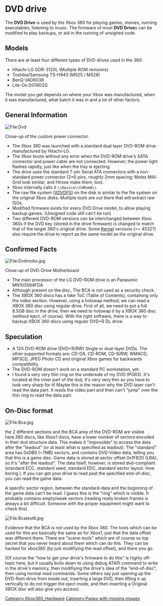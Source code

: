 # DVD drive

The **DVD Drive** is used by the Xbox 360 for playing games, movies,
running executables, listening to music. The firmware of most **DVD
Drive**s can be modified to play backups, or aid in the running of
unsigned code.

## Models

There are at least four different types of DVD drives used in the 360:

  - Hitachi-LG GDR-3120L (Multiple ROM revisions)
  - Toshiba/Samsung TS-H943 (MS25 / MS28)
  - BenQ VAD6038
  - Lite-On DG16D2S

The model you get depends on where your Xbox was manufactured, when it
was manufactured, what batch it was in and a lot of other factors.

## General Information

![<File:Dvd>](../images/custom power connector.jpg)

Close-up of the custom power connector.

- The Xbox 360 was launched with a standard dual layer DVD-ROM drive
  manufactured by Hitachi-LG.
- The Xbox boots without any error when the DVD-ROM drive's SATA
  connector and power cable are not connected. However, the power
  light flashes rapidly, just like when the tray is ejecting.
- The drive uses the standard 7-pin Serial ATA connectors with a
  non-standard power connector (2×6 pins, roughly 2mm spacing; Molex
  Milli-Grid look similar, and Hirose make them, too).
- Xbox internally calls it `\\Device\\CdRom0\\`
- The raw file system ([XDVDFS](../XDVDFS)) on the disk is
  similar to the file system on the original Xbox disks. Multiple
  tools are out there that will extract raw ISOs.
- Modified firmware exists for every DVD Drive model, to allow playing
  backup games. (Unsigned code still can't be run)
- Two different DVD-ROM versions can be interchanged between Xbox 360s
  if the DVD key (stored in the drive firmware) is changed to match
  that of the target 360's original drive. Some
  [Kernel](../Kernel) versions (\>= 4532?) also require the
  drive to report as the same model as the original drive.

## Confirmed Facts

![<File:Dvdmobo.jpg>](../images/Dvdmobo.jpg)

Close-up of DVD-Drive Motherboard

- The main processor of the LG DVD-ROM drive is an Panasonic
  MN103S94FDA
- Although present on the disc, The BCA is not used as a security
  check.
- The XBOX 360 discs has a fake ToC (Table of Contents), containing
  only the video section. However, using a hotswap method, we can read
  a XBOX 360 disc using regular drive. First of all, we need to put a
  full 8.5GB disc in the drive, then we need to hotswap it by a XBOX
  360 disc (without eject, of course). With the right software, there
  is a way to backup XBOX 360 discs using regular DVD+R DL drive.

## Speculation

- A 12X DVD-ROM drive (DVD+R/RW) Single or dual-layer DVDs. The other
  supported formats are: CD-DA, CD-ROM, CD-R/RW, WMACD, MP3CD, JPEG
  Photo CD and original Xbox games for backwards compatibility.
- The DVD-ROM doesn't work on a standard PC workstation, yet.
- I found a very very thin ring on the underside of my DVD (PGR3).
  It's located at the inner part of the dvd, it's very very thin so
  you have to look very sharp for it\! Maybe this is the reason why
  the DVD laser can't read the data part. It reads the video part and
  then can't "jump" over the thin ring to read the data part.

## On-Disc format

![<File:Bca.jpg>](../images/Bca.jpg)

the 2 different sections and the BCA area of the DVD-ROM are visible
here.360 discs, like Xbox1 discs, have a lower number of sectors encoded
in their dvd structure data. This makes it "impossible" to access the
data after the "leadout" (or at least what is specified as leadout). The
"standard" area has 0xDB0 (~7MB) sectors, and contains DVD-Video data,
telling you that this is a game disc. Game data is stored at sector
offset 0x1FB20 (LBA), so it's "after the leadout". The data itself,
however, is stored dvd-compliant (standard ECC, standard seed, standard
EDC, standard sector layout. How boring.). If you can get your drive to
read past the specified end-of-disc, you can read the game data.

A specific sector region, between the standard-data and the beginning of
the game data can't be read. I guess this is the "ring" which is
visible. It probably contains empty/weak sectors (reading really broken
frames is always a bit difficult. Someone with the proper equipment
might want to check this).

![<File:Bcatest6.jpg>](../images/Bcatest6.jpg)

Evidence that the BCA is not used by the Xbox 360. The tools which can
be used for this are basically the same as for Xbox1, just that the data
offset was different there. There are "scene-tools" which are of course
so top secret that you never heard about them which can do this. They
can be hacked for xbox360 (by just modifiying the read offset), and
there you go.

(Of course the "how to get your drive's firmware to do this" is highly
off-topic here, but it usually boils down to using debug ATAPI command
to write in the drive's memory, then modifiying the drive's idea of the
"end-of-disc", then using normal read commands. Some others say just
opening up the DVD-Rom drive from inside out, Inserting a large DVD,
then lifting it up vertically to do not trigger the eject mode, and then
inserting a Original XBOX disc will also give you access)

[Category:Xbox360_Hardware](../Category_Xbox360_Hardware)
[Category:Pages with missing images](../Category_Pages_with_missing_images)